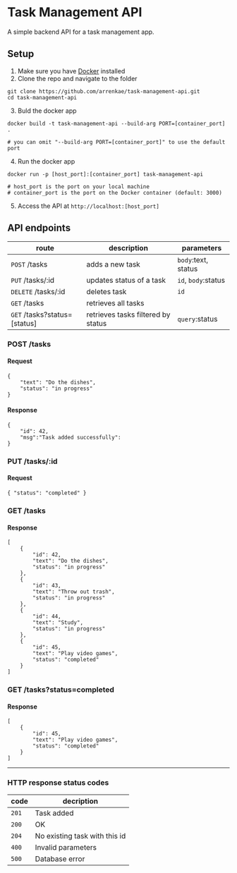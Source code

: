 # Task Management API

A simple backend API for a task management app.

## Setup

1. Make sure you have [Docker](https://www.docker.com/get-started) installed
2. Clone the repo and navigate to the folder

```
git clone https://github.com/arrenkae/task-management-api.git
cd task-management-api
```

3. Buld the docker app

```
docker build -t task-management-api --build-arg PORT=[container_port] .

# you can omit "--build-arg PORT=[container_port]" to use the default port
```

4. Run the docker app

```
docker run -p [host_port]:[container_port] task-management-api

# host_port is the port on your local machine
# container_port is the port on the Docker container (default: 3000)
```
5. Access the API at `http://localhost:[host_port]`

## API endpoints

| route                        | description                        | parameters          |
| ---------------------------- | ---------------------------------- | ------------------- |
| `POST` /tasks                | adds a new task                    | `body`:text, status |
| `PUT` /tasks/:id             | updates status of a task           | `id`, `body`:status |
| `DELETE` /tasks/:id          | deletes task                       | `id`                |
| `GET` /tasks                 | retrieves all tasks                |                     |
| `GET` /tasks?status=[status] | retrieves tasks filtered by status | `query`:status      |

### POST /tasks

#### Request

```
{
    "text": "Do the dishes",
    "status": "in progress"
}
```

#### Response

```
{
    "id": 42,
    "msg":"Task added successfully":
}
```

### PUT /tasks/:id

#### Request

```
{ "status": "completed" }
```

### GET /tasks

#### Response

```
[
    {
        "id": 42,
        "text": "Do the dishes",
        "status": "in progress"
    },
    {
        "id": 43,
        "text": "Throw out trash",
        "status": "in progress"
    },
    {
        "id": 44,
        "text": "Study",
        "status": "in progress"
    },
    {
        "id": 45,
        "text": "Play video games",
        "status": "completed"
    }
]
```

### GET /tasks?status=completed

#### Response

```
[
    {
        "id": 45,
        "text": "Play video games",
        "status": "completed"
    }
]
```

---

### HTTP response status codes

| code  | decription                    |
| ----- | ----------------------------- |
| `201` | Task added                    |
| `200` | OK                            |
| `204` | No existing task with this id |
| `400` | Invalid parameters            |
| `500` | Database error                |
